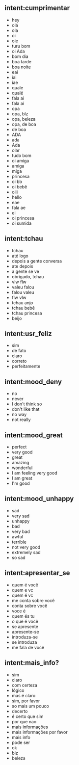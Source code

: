 ## intent:cumprimentar
- hey
- olá
- ola
- oi
- oie
- turu bom
- oi Ada
- bom dia
- boa tarde
- boa noite
- eai
- iai
- iae
- quale
- qualé
- fala ai
- fala aí
- opa
- opa, blz
- opa, beleza
- opa, de boa
- de boa
- ADA
- ada
- Ada
- olar
- tudo bom
- oi amiga
- amiga
- miga
- princesa
- oi bb
- oi bebê
- oiii
- hello
- eae
- fala ae
- ei
- oi princesa
- oi sumida

## intent:tchau
- tchau
- até logo
- depois a gente conversa
- ate depois
- a gente se ve
- obrigado, tchau
- vlw flw
- valeu falou
- falou valeu
- flw vlw
- tchau anjo
- tchau bebê
- tchau princesa
- beijo

## intent:usr_feliz
- sim
- de fato
- claro
- correto
- perfeitamente

## intent:mood_deny
- no
- never
- I don't think so
- don't like that
- no way
- not really

## intent:mood_great
- perfect
- very good
- great
- amazing
- wonderful
- I am feeling very good
- I am great
- I'm good

## intent:mood_unhappy
- sad
- very sad
- unhappy
- bad
- very bad
- awful
- terrible
- not very good
- extremely sad
- so sad

## intent:apresentar_se
- quem é você
- quem e vc
- quem é vc
- me conta sobre você
- conta sobre você
- voce é
- quem és tu
- o que é você
- se apresente
- apresente-se
- introduza-se
- se introduza
- me fala de você 

## intent:mais_info?
- sim
- claro
- com certeza
- lógico
- mas é claro
- sim, por favor
- so mais um pouco
- decerto
- é certo que sim
- por que nao
- mais informações
- mais informações por favor
- mais info
- pode ser
- ok
- blz
- beleza

